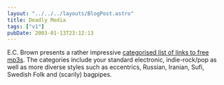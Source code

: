 ```yaml
---
layout: "../../../layouts/BlogPost.astro"
title: Deadly Media
tags: ["v1"]
pubDate: 2003-01-13T23:12:13
---
```


E.C. Brown presents a rather impressive [categorised list of links to free mp3s][1]. The categories include your standard electronic, indie-rock/pop as well as more diverse styles such as eccentrics, Russian, Iranian, Sufi, Swedish Folk and (scarily) bagpipes.

[1]: http://www.kittyspit.net/erik/mp3/linkpage.html "EC Brown: MP3 links archive"
